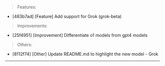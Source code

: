 > Features:
- [483b7ad] [Feature] Add support for Grok (grok-beta)

> Improvements:
- [25f4951] [Improvement] Differentiate o1 models from gpt4 models

> Others:
- [8112f74] [Other] Update README.md to highlight the new model - Grok


---
